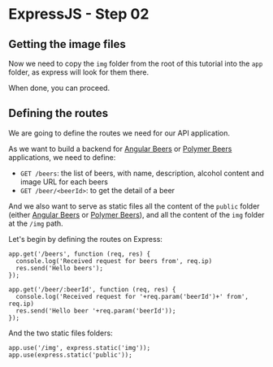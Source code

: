 # ExpressJS - Step  02

## Getting the image files

Now we need to copy the `img` folder from the root of this tutorial into the `app` folder, as express will look for them there.

When done, you can proceed.

## Defining the routes

We are going to define the routes we need for our API application.

As we want to build a backend for [Angular Beers]() or [Polymer Beers]() applications,
we need to define:

- `GET /beers`: the list of beers, with name, description, alcohol content and image URL for each beers
- `GET /beer/<beerId>`: to get the detail of a beer

And we also want to serve as static files all the content of the `public` folder
(either [Angular Beers]() or [Polymer Beers]()), and all the content of the `img` folder
at the `/img` path.

Let's begin by defining the routes on Express:

    app.get('/beers', function (req, res) {
      console.log('Received request for beers from', req.ip)
      res.send('Hello beers');
    });

    app.get('/beer/:beerId', function (req, res) {
      console.log('Received request for '+req.param('beerId')+' from', req.ip)
      res.send('Hello beer '+req.param('beerId'));
    });

And the two static files folders:

    app.use('/img', express.static('img'));
    app.use(express.static('public'));
